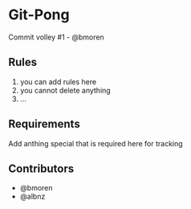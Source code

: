 Git-Pong
=========
Commit volley #1 - @bmoren


Rules
-----------
1. you can add rules here
2. you cannot delete anything
3. ...

Requirements
-----------
Add anthing special that is required here for tracking

Contributors
-----------
- @bmoren
- @albnz

